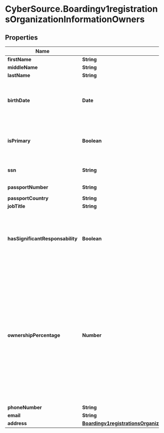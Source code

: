 # CyberSource.Boardingv1registrationsOrganizationInformationOwners

## Properties
Name | Type | Description | Notes
------------ | ------------- | ------------- | -------------
**firstName** | **String** |  | 
**middleName** | **String** |  | [optional] 
**lastName** | **String** |  | 
**birthDate** | **Date** | `Format: YYYY-MM-DD` Example 2016-08-11 equals August 11, 2016  | 
**isPrimary** | **Boolean** | Determines whether the owner is the Primary owner of the organization | 
**ssn** | **String** | Social Security Number | [optional] 
**passportNumber** | **String** | Passport number | [optional] 
**passportCountry** | **String** |  | [optional] 
**jobTitle** | **String** |  | 
**hasSignificantResponsability** | **Boolean** | Determines whether owner has significant responsibility to control, manage or direct the company | 
**ownershipPercentage** | **Number** | Determines the percentage of ownership this owner has. For the primary owner the percentage can be from 0-100; for other owners the percentage can be from 25-100 and the sum of ownership accross owners cannot exceed 100 | 
**phoneNumber** | **String** |  | 
**email** | **String** |  | 
**address** | [**Boardingv1registrationsOrganizationInformationBusinessInformationAddress**](Boardingv1registrationsOrganizationInformationBusinessInformationAddress.md) |  | 



